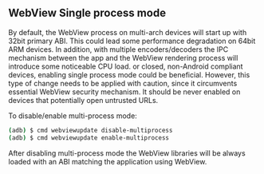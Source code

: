 ## WebView Single process mode



By default, the WebView process on multi-arch devices will start up with 32bit primary ABI. This could lead some performance degradation on 64bit ARM devices. In addition, with multiple encoders/decoders the IPC mechanism between the app and the WebView rendering process will introduce some noticeable CPU load. or closed, non-Android compliant devices, enabling single process mode could be beneficial. However, this type of change needs to be applied with caution, since it circumvents essential WebView security mechanism. It should be never enabled on devices that potentially open untrusted URLs.

To disable/enable multi-process mode:

```bash
(adb) $ cmd webviewupdate disable-multiprocess 
(adb) $ cmd webviewupdate enable-multiprocess 
```

After disabling multi-process mode the WebView libraries will be always loaded with an ABI matching the application using WebView.

